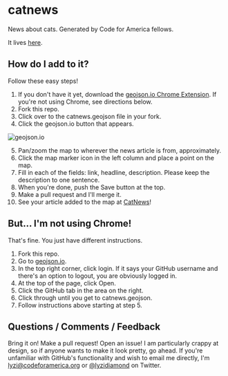 catnews
=======

News about cats. Generated by Code for America fellows.

It lives [here](http://lyzidiamond.com/catnews).

## How do I add to it?

Follow these easy steps!

1. If you don't have it yet, download the [geojson.io Chrome Extension](https://chrome.google.com/webstore/detail/geojsonio/oibjgofbhldcajfamjganpeacipebckp?hl=en-US). If you're not using Chrome, see directions below.
2. Fork this repo.
3. Click over to the catnews.geojson file in your fork.
4. Click the geojson.io button that appears.

![geojson.io](http://i.cloudup.com/d6Z9dko1gr.png)

5. Pan/zoom the map to wherever the news article is from, approximately.
6. Click the map marker icon in the left column and place a point on the map.
7. Fill in each of the fields: link, headline, description. Please keep the description to one sentence.
8. When you're done, push the Save button at the top.
9. Make a pull request and I'll merge it.
10. See your article added to the map at [CatNews](http://lyzidiamond.com/catnews)!

## But... I'm not using Chrome!

That's fine. You just have different instructions.

1. Fork this repo.
2. Go to [geojson.io](http://geojson.io).
3. In the top right corner, click login. If it says your GitHub username and there's an option to logout, you are obviously logged in.
4. At the top of the page, click Open.
5. Click the GitHub tab in the area on the right.
6. Click through until you get to catnews.geojson.
7. Follow instructions above starting at step 5.

## Questions / Comments / Feedback

Bring it on! Make a pull request! Open an issue! I am particularly crappy at design, so if anyone wants to make it look pretty, go ahead. If you're unfamiliar with GitHub's functionality and wish to email me directly, I'm lyzi@codeforamerica.org or [@lyzidiamond](http://twitter.com/lyzidiamond) on Twitter.